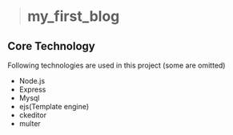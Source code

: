 > # my_first_blog 

## Core Technology 

Following technologies are used in this project (some are omitted)
- Node.js
- Express
- Mysql
- ejs(Template engine)
- ckeditor
- multer
